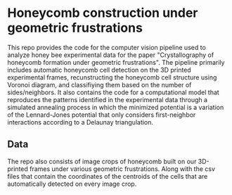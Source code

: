 # Honeycomb construction under geometric frustrations

This repo provides the code for the computer vision pipeline used to analyze honey bee experimental data for the paper 
"Crystallography of honeycomb formation under geometric frustrations". The pipeline primarily includes automatic 
honeycomb cell detection on the 3D printed experimental frames, recunstructing the honeycomb cell structure using 
Voronoi diagram, and classifiying them based on the number of sides/neighbors. It also contains the code for a 
computational model that reproduces the patterns identified in the experimental data through a simulated annealing 
process in which the minimized potential is a variation of the Lennard-Jones potential that only considers 
first-neighbor interactions according to a Delaunay triangulation.

## Data

The repo also consists of image crops of honeycomb built on our 3D-printed frames under various geometric frustrations. 
Along with the csv files that contain the coordinates of the centroids of the cells that are automatically detected on 
every image crop.

